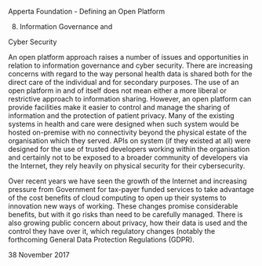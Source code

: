 Apperta Foundation - Defining an Open Platform

8. Information Governance and

Cyber Security

An open platform approach raises a
number of issues and opportunities in
relation to information governance and
cyber security.
There are increasing concerns with regard
to the way personal health data is shared
both for the direct care of the individual
and for secondary purposes. The use of
an open platform in and of itself does not
mean either a more liberal or restrictive
approach to information sharing. However,
an open platform can provide facilities
make it easier to control and manage the
sharing of information and the protection
of patient privacy.
Many of the existing systems in health
and care were designed when such
system would be hosted on-premise with
no connectivity beyond the physical estate
of the organisation which they served.
APIs on system (if they existed at all) were
designed for the use of trusted developers
working within the organisation and
certainly not to be exposed to a broader
community of developers via the Internet,
they rely heavily on physical security for
their cybersecurity.

Over recent years we have seen the
growth of the Internet and increasing
pressure from Government for tax-payer
funded services to take advantage of the
cost benefits of cloud computing to open
up their systems to innovation new ways
of working.
These changes promise considerable
benefits, but with it go risks than need to
be carefully managed.
There is also growing public concern about
privacy, how their data is used and the
control they have over it, which regulatory
changes (notably the forthcoming General
Data Protection Regulations (GDPR).

38
November 2017

